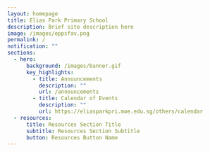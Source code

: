 ```yaml
---
layout: homepage
title: Elias Park Primary School
description: Brief site description here
image: /images/eppsfav.png
permalink: /
notification: ""
sections:
  - hero:
      background: /images/banner.gif
      key_highlights:
        - title: Announcements
          description: ""
          url: /announcements
        - title: Calendar of Events
          description: ""
          url: https://eliasparkpri.moe.edu.sg/others/calendar
  - resources:
      title: Resources Section Title
      subtitle: Resources Section Subtitle
      button: Resources Button Name
---
```

